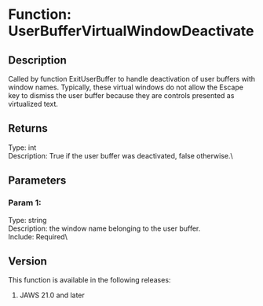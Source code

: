 # Function: UserBufferVirtualWindowDeactivate

## Description

Called by function ExitUserBuffer to handle deactivation of user buffers
with window names. Typically, these virtual windows do not allow the
Escape key to dismiss the user buffer because they are controls
presented as virtualized text.

## Returns

Type: int\
Description: True if the user buffer was deactivated, false otherwise.\

## Parameters

### Param 1:

Type: string\
Description: the window name belonging to the user buffer.\
Include: Required\

## Version

This function is available in the following releases:

1.  JAWS 21.0 and later
